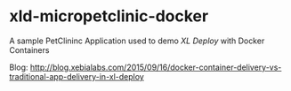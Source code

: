 # xld-micropetclinic-docker

A sample PetClininc Application used to demo *XL Deploy* with Docker
Containers

Blog: http://blog.xebialabs.com/2015/09/16/docker-container-delivery-vs-traditional-app-delivery-in-xl-deploy 
